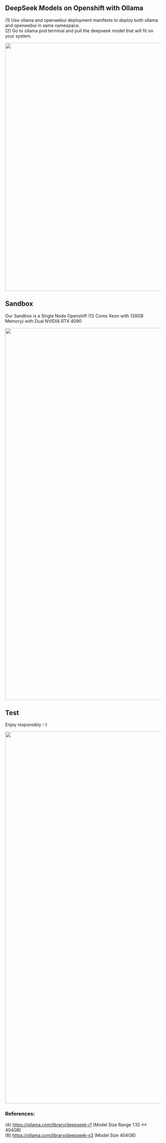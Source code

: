 ## DeepSeek Models on Openshift with Ollama

(1) Use ollama and openwebui deployment manifests to deploy both ollama and openwebui in same namespace. <br>
(2) Go to ollama pod terminal and pull the deepseek model that will fit on your system.<br>

<div align="center">
    <img src="https://raw.githubusercontent.com/tme-osx/Telco-AIX/refs/heads/main/etc/deepseek/images/ollama.png" width="800"/>
</div>

## Sandbox
Our Sandbox is a Single Node Openshift (12 Cores Xeon with 128GB Memory) with Dual NVIDIA RTX 4090 
<div align="center">
    <img src="https://raw.githubusercontent.com/tme-osx/Telco-AIX/refs/heads/main/etc/deepseek/images/smi.png" width="1200"/>
</div>

## Test
Enjoy responsibly :-)
<div align="center">
    <img src="https://raw.githubusercontent.com/tme-osx/Telco-AIX/refs/heads/main/etc/deepseek/images/42.png" width="1200"/>
</div>

### References:
(A) https://ollama.com/library/deepseek-r1 (Model Size Range 1.1G <-> 404GB)  <br>
(B) https://ollama.com/library/deepseek-v3 (Model Size 404GB)
